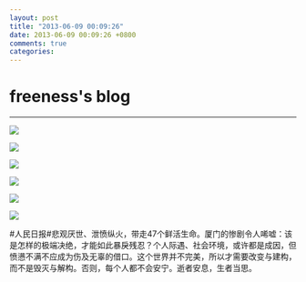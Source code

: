 ```yaml
---
layout: post
title: "2013-06-09 00:09:26"
date: 2013-06-09 00:09:26 +0800
comments: true
categories: 
---
```


# freeness's blog

----------

![](http://okqmqrbgo.bkt.clouddn.com/201306090009261.jpg)

![](http://okqmqrbgo.bkt.clouddn.com/201306090009262.jpg)

![](http://okqmqrbgo.bkt.clouddn.com/201306090009263.jpg)

![](http://okqmqrbgo.bkt.clouddn.com/201306090009264.jpg)

![](http://okqmqrbgo.bkt.clouddn.com/201306090009265.jpg)

![](http://okqmqrbgo.bkt.clouddn.com/201306090009266.jpg)

>
\#人民日报\#悲观厌世、泄愤纵火，带走47个鲜活生命。厦门的惨剧令人唏嘘：该是怎样的极端决绝，才能如此暴戾残忍？个人际遇、社会环境，或许都是成因，但愤懑不满不应成为伤及无辜的借口。这个世界并不完美，所以才需要改变与建构，而不是毁灭与解构。否则，每个人都不会安宁。逝者安息，生者当思。